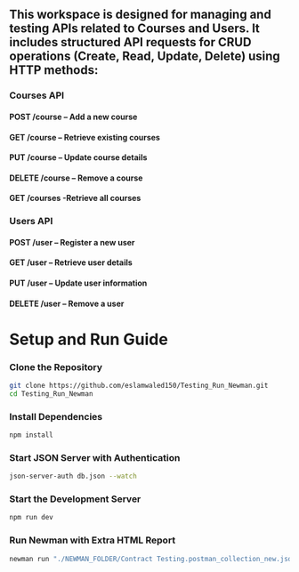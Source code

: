 ## This workspace is designed for managing and testing APIs related to Courses and Users. It includes structured API requests for CRUD operations (Create, Read, Update, Delete) using HTTP methods:

### Courses API
#### POST /course – Add a new course
#### GET /course – Retrieve existing courses
#### PUT /course – Update course details
#### DELETE /course – Remove a course
#### GET /courses -Retrieve all courses

### Users API
#### POST /user – Register a new user
#### GET /user – Retrieve user details
#### PUT /user – Update user information
#### DELETE /user – Remove a user


# Setup and Run Guide

### Clone the Repository  
```sh
git clone https://github.com/eslamwaled150/Testing_Run_Newman.git  
cd Testing_Run_Newman  
```

### Install Dependencies  
```sh
npm install  
```

### Start JSON Server with Authentication  
```sh
json-server-auth db.json --watch  
```

### Start the Development Server  
```sh
npm run dev  
```

### Run Newman with Extra HTML Report  
```sh
newman run "./NEWMAN_FOLDER/Contract Testing.postman_collection_new.json" -r htmlextra --reporter-htmlextra-export "./NEWMAN_FOLDER/Newman_Reporter/Newman_Reporter.html"  
```


